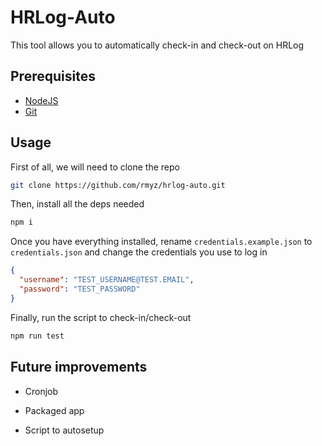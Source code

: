 # HRLog-Auto

This tool allows you to automatically check-in and check-out on HRLog

## Prerequisites

- [NodeJS](https://nodejs.org/en)
- [Git](https://git-scm.com/)

## Usage

First of all, we will need to clone the repo

```sh
git clone https://github.com/rmyz/hrlog-auto.git
```

Then, install all the deps needed

```sh
npm i
```

Once you have everything installed, rename `credentials.example.json` to `credentials.json` and change the credentials you use to log in

```json
{
  "username": "TEST_USERNAME@TEST.EMAIL",
  "password": "TEST_PASSWORD"
}
```

Finally, run the script to check-in/check-out

```sh
npm run test
```

## Future improvements

- Cronjob

- Packaged app

- Script to autosetup
